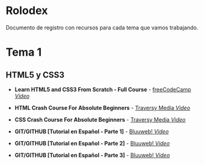 # Rolodex

Documento de registro con recursos para cada tema que vamos trabajando.

# Tema 1

## HTML5 y CSS3

- **Learn HTML5 and CSS3 From Scratch - Full Course** - [freeCodeCamp *Video*](https://www.youtube.com/watch?v=mU6anWqZJcc)

- **HTML Crash Course For Absolute Beginners** - [Traversy Media *Video*](https://www.youtube.com/watch?v=UB1O30fR-EE&t=1s)

- **CSS Crash Course For Absolute Beginners** - [Traversy Media *Video*](https://www.youtube.com/watch?v=yfoY53QXEnI)

- **GIT/GITHUB [Tutorial en Español - Parte 1]** - [Bluuweb! *Video*](https://www.youtube.com/watch?v=hWglK8nWh60&t=524s)

- **GIT/GITHUB [Tutorial en Español - Parte 2]** - [Bluuweb! *Video*](https://www.youtube.com/watch?v=GG4mftkQVrs)

- **GIT/GITHUB [Tutorial en Español - Parte 3]** - [Bluuweb! *Video*](https://www.youtube.com/watch?v=tFr0Vg1q9Eg)